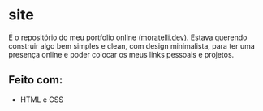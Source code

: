 # site

É o repositório do meu portfolio online ([moratelli.dev](moratelli.dev)). Estava querendo construir algo bem simples e clean, com design minimalista, para ter uma presença online e poder colocar os meus links pessoais e projetos.

## Feito com:

- HTML e CSS
